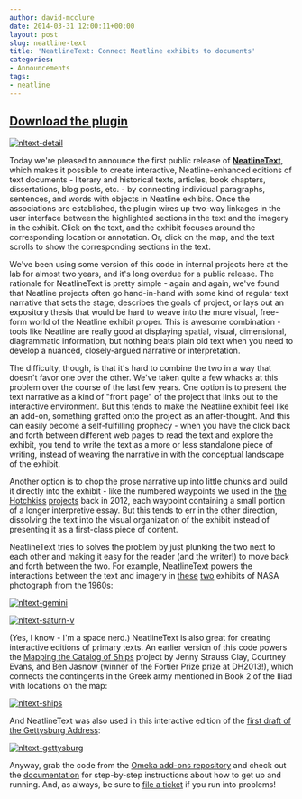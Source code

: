 ```yaml
---
author: david-mcclure
date: 2014-03-31 12:00:11+00:00
layout: post
slug: neatline-text
title: 'NeatlineText: Connect Neatline exhibits to documents'
categories:
- Announcements
tags:
- neatline
---
```


## [Download the plugin](http://omeka.org/add-ons/plugins/neatlinetext)



[![nltext-detail](http://www.scholarslab.org/wp-content/uploads/2014/03/nltext-detail-1024x442.jpg)](http://omeka.org/add-ons/plugins/neatlinetext)

Today we're pleased to announce the first public release of **[NeatlineText](http://omeka.org/add-ons/plugins/neatlinetext)**, which makes it possible to create interactive, Neatline-enhanced editions of text documents - literary and historical texts, articles, book chapters, dissertations, blog posts, etc. - by connecting individual paragraphs, sentences, and words with objects in Neatline exhibits. Once the associations are established, the plugin wires up two-way linkages in the user interface between the highlighted sections in the text and the imagery in the exhibit. Click on the text, and the exhibit focuses around the corresponding location or annotation. Or, click on the map, and the text scrolls to show the corresponding sections in the text.

We've been using some version of this code in internal projects here at the lab for almost two years, and it's long overdue for a public release. The rationale for NeatlineText is pretty simple - again and again, we've found that Neatline projects often go hand-in-hand with some kind of regular text narrative that sets the stage, describes the goals of project, or lays out an expository thesis that would be hard to weave into the more visual, free-form world of the Neatline exhibit proper. This is awesome combination - tools like Neatline are really good at displaying spatial, visual, dimensional, diagrammatic information, but nothing beats plain old text when you need to develop a nuanced, closely-argued narrative or interpretation.

The difficulty, though, is that it's hard to combine the two in a way that doesn't favor one over the other. We've taken quite a few whacks at this problem over the course of the last few years. One option is to present the text narrative as a kind of "front page" of the project that links out to the interactive environment. But this tends to make the Neatline exhibit feel like an add-on, something grafted onto the project as an after-thought. And this can easily become a self-fulfilling prophecy - when you have the click back and forth between different web pages to read the text and explore the exhibit, you tend to write the text as a more or less standalone piece of writing, instead of weaving the narrative in with the conceptual landscape of the exhibit.

Another option is to chop the prose narrative up into little chunks and build it directly into the exhibit - like the numbered waypoints we used in the [the](http://hotchkiss.neatline.org/neatline-exhibits/show/chancellorsville-may-2-1863-132/fullscreen) [Hotchkiss](http://hotchkiss.neatline.org/neatline-exhibits/show/battle-of-chancellorsville/fullscreen) [projects](http://hotchkiss.neatline.org/neatline-exhibits/show/my-dear-little-nelly/fullscreen) back in 2012, each waypoint containing a small portion of a longer interpretive essay. But this tends to err in the other direction, dissolving the text into the visual organization of the exhibit instead of presenting it as a first-class piece of content.

NeatlineText tries to solves the problem by just plunking the two next to each other and making it easy for the reader (and the writer!) to move back and forth between the two. For example, NeatlineText powers the interactions between the text and imagery in [these](http://neatline.dclure.org/neatline/show/gemini-over-baja-california) [two](http://neatline.dclure.org/neatline/show/saturn-v-stage-2) exhibits of NASA photograph from the 1960s:

[![nltext-gemini](http://www.scholarslab.org/wp-content/uploads/2014/03/nltext-gemini-1024x619.jpg)](http://dclure.org/logs/project-gemini-over-baja-california/)

[![nltext-saturn-v](http://www.scholarslab.org/wp-content/uploads/2014/03/nltext-saturn-v-1024x615.jpg)](http://neatline.dclure.org/neatline/show/saturn-v-stage-2)

(Yes, I know - I'm a space nerd.) NeatlineText is also great for creating interactive editions of primary texts. An earlier version of this code powers the [Mapping the Catalog of Ships](http://ships.lib.virginia.edu/neatline-editions/271) project by Jenny Strauss Clay, Courtney Evans, and Ben Jasnow (winner of the Fortier Prize prize at DH2013!), which connects the contingents in the Greek army mentioned in Book 2 of the Iliad with locations on the map:

[![nltext-ships](http://www.scholarslab.org/wp-content/uploads/2014/03/nltext-ships-1024x614.jpg)](http://ships.lib.virginia.edu/neatline-editions/271)

And NeatlineText was also used in this interactive edition of the [first draft of the Gettysburg Address](http://neatline.dclure.org/neatline/show/gettysburg-address):

[![nltext-gettysburg](http://www.scholarslab.org/wp-content/uploads/2014/03/nltext-gettysburg-1024x611.jpg)](http://dclure.org/logs/nicolay-copy-gettysburg-address/)

Anyway, grab the code from the [Omeka add-ons repository](http://omeka.org/add-ons/plugins/neatlinetext) and check out the [documentation](https://github.com/scholarslab/nl-widget-Text#neatlinetext) for step-by-step instructions about how to get up and running. And, as always, be sure to [file a ticket](https://github.com/scholarslab/nl-widget-Text/issues) if you run into problems!
